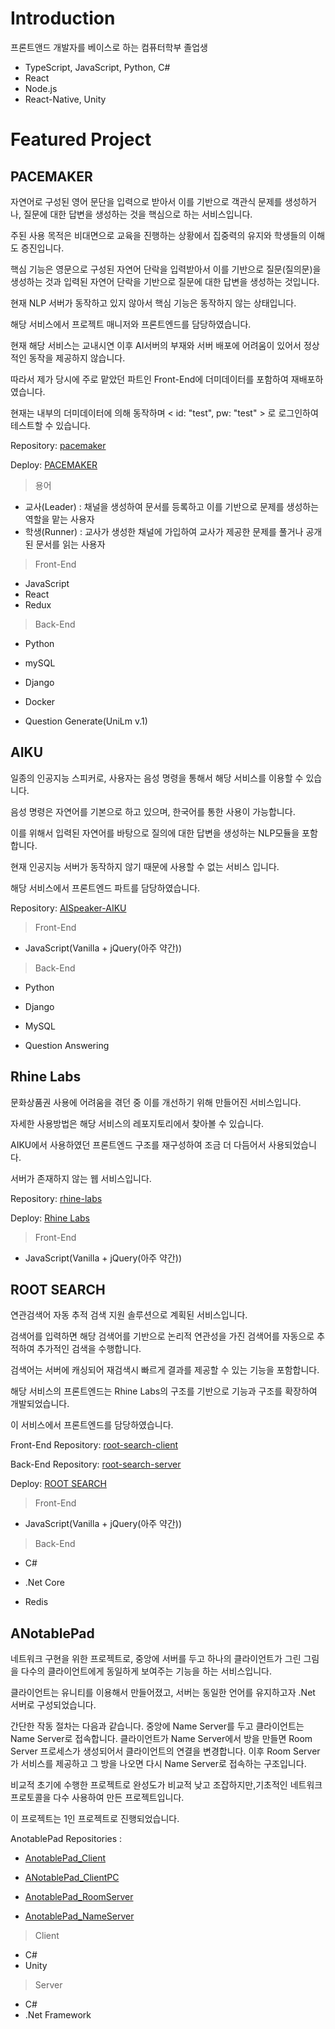 # Introduction

프론트앤드 개발자를 베이스로 하는 컴퓨터학부 졸업생

- TypeScript, JavaScript, Python, C#
- React
- Node.js
- React-Native, Unity

# Featured Project

## PACEMAKER

자연어로 구성된 영어 문단을 입력으로 받아서 이를 기반으로 객관식 문제를 생성하거나, 질문에 대한 답변을 생성하는 것을 핵심으로 하는 서비스입니다.

주된 사용 목적은 비대면으로 교육을 진행하는 상황에서 집중력의 유지와 학생들의 이해도 증진입니다.

핵심 기능은 영문으로 구성된 자연어 단락을 입력받아서 이를 기반으로 질문(질의문)을 생성하는 것과 입력된 자연어 단락을 기반으로 질문에 대한 답변을 생성하는 것입니다.

현재 NLP 서버가 동작하고 있지 않아서 핵심 기능은 동작하지 않는 상태입니다.

해당 서비스에서 프로젝트 매니저와 프론트엔드를 담당하였습니다.

현재 해당 서비스는 교내시연 이후 AI서버의 부재와 서버 배포에 어려움이 있어서 정상적인 동작을 제공하지 않습니다.

따라서 제가 당시에 주로 맡았던 파트인 Front-End에 더미데이터를 포함하여 재배포하였습니다.

현재는 내부의 더미데이터에 의해 동작하며 < id: "test", pw: "test" > 로 로그인하여 테스트할 수 있습니다.

Repository: [pacemaker][pacemaker-repo]

Deploy: [PACEMAKER][pacemaker-domo]

[pacemaker-repo]: https://github.com/KLumy/pacemaker-spa-client
[pacemaker-domo]: https://klumy.github.io/pacemaker-spa-client/

> 용어

- 교사(Leader) : 채널을 생성하여 문서를 등록하고 이를 기반으로 문제를 생성하는 역할을 맡는 사용자
- 학생(Runner) : 교사가 생성한 채널에 가입하여 교사가 제공한 문제를 풀거나 공개된 문서를 읽는 사용자

> Front-End

- JavaScript
- React
- Redux

> Back-End

- Python

- mySQL

- Django

- Docker

- Question Generate(UniLm v.1)

## AIKU

일종의 인공지능 스피커로, 사용자는 음성 명령을 통해서 해당 서비스를 이용할 수 있습니다.

음성 명령은 자연어를 기본으로 하고 있으며, 한국어를 통한 사용이 가능합니다.

이를 위해서 입력된 자연어를 바탕으로 질의에 대한 답변을 생성하는 NLP모듈을 포함합니다.

현재 인공지능 서버가 동작하지 않기 때문에 사용할 수 없는 서비스 입니다.

해당 서비스에서 프론트엔드 파트를 담당하였습니다.

Repository: [AISpeaker-AIKU](https://github.com/KLumy/AISpeaker)

> Front-End

- JavaScript(Vanilla + jQuery(아주 약간))

> Back-End

- Python

- Django

- MySQL

- Question Answering

## Rhine Labs

문화상품권 사용에 어려움을 겪던 중 이를 개선하기 위해 만들어진 서비스입니다.

자세한 사용방법은 해당 서비스의 레포지토리에서 찾아볼 수 있습니다.

AIKU에서 사용하였던 프론트엔드 구조를 재구성하여 조금 더 다듬어서 사용되었습니다.

서버가 존재하지 않는 웹 서비스입니다.

Repository: [rhine-labs][rhine-labs-repo]

Deploy: [Rhine Labs][rhine-labs]

[rhine-labs-repo]: https://github.com/KLumy/RhineLabs
[rhine-labs]: https://rhinelab-toolbox.netlify.app/

> Front-End

- JavaScript(Vanilla + jQuery(아주 약간))

## ROOT SEARCH

연관검색어 자동 추적 검색 지원 솔루션으로 계획된 서비스입니다.

검색어를 입력하면 해당 검색어를 기반으로 논리적 연관성을 가진 검색어를 자동으로 추적하여 추가적인 검색을 수행합니다.

검색어는 서버에 캐싱되어 재검색시 빠르게 결과를 제공할 수 있는 기능을 포함합니다.

해당 서비스의 프론트엔드는 Rhine Labs의 구조를 기반으로 기능과 구조를 확장하여 개발되었습니다.

이 서비스에서 프론트엔드를 담당하였습니다.

Front-End Repository: [root-search-client][root-search-client-repo]

Back-End Repository: [root-search-server][root-search-server-reop]

Deploy: [ROOT SEARCH][root-search]

[root-search-client-repo]: https://github.com/RootSearch/root-search-client
[root-search-server-reop]: https://github.com/RootSearch/root-search-server
[root-search]: https://rootsearch.github.io/root-search-client/

> Front-End

- JavaScript(Vanilla + jQuery(아주 약간))

> Back-End

- C#

- .Net Core

- Redis

## ANotablePad

네트워크 구현을 위한 프로젝트로, 중앙에 서버를 두고 하나의 클라이언트가 그린 그림을 다수의 클라이언트에게 동일하게 보여주는 기능을 하는 서비스입니다.

클라이언트는 유니티를 이용해서 만들어졌고, 서버는 동일한 언어를 유지하고자 .Net 서버로 구성되었습니다.

간단한 작동 절차는 다음과 같습니다. 중앙에 Name Server를 두고 클라이언트는 Name Server로 접속합니다. 클라이언트가 Name Server에서 방을 만들면 Room Server 프로세스가 생성되어서 클라이언트의 연결을 변경합니다. 이후 Room Server가 서비스를 제공하고 그 방을 나오면 다시 Name Server로 접속하는 구조입니다.

비교적 초기에 수행한 프로젝트로 완성도가 비교적 낮고 조잡하지만,기초적인 네트워크 프로토콜을 다수 사용하여 만든 프로젝트입니다.

이 프로젝트는 1인 프로젝트로 진행되었습니다.

AnotablePad Repositories :

- [AnotablePad_Client](https://github.com/KLumy/AnotablePad_Client)

- [ANotablePad_ClientPC](https://github.com/KLumy/ANotablePad_ClientPC)

- [AnotablePad_RoomServer](https://github.com/KLumy/AnotablePad_RoomServer)

- [AnotablePad_NameServer](https://github.com/KLumy/AnotablePad_NameServer)

> Client

- C#
- Unity

> Server

- C#
- .Net Framework
